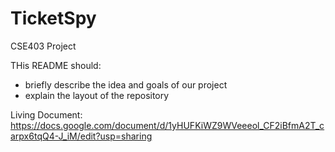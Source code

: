 # TicketSpy
CSE403 Project

THis README should:
- briefly describe the idea and goals of our project
- explain the layout of the repository


Living Document: https://docs.google.com/document/d/1yHUFKiWZ9WVeeeol_CF2iBfmA2T_carpx6tqQ4-J_iM/edit?usp=sharing
